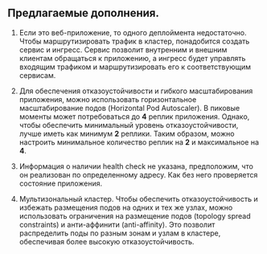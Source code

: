## Предлагаемые дополнения.

1. Если это веб-приложение, то одного деплоймента недостаточно. Чтобы маршрутизировать трафик в кластер, понадобится создать сервис и ингресс. Сервис позволит внутренним и внешним клиентам обращаться к приложению, а ингресс будет управлять входящим трафиком и маршрутизировать его к соответствующим сервисам.

2. Для обеспечения отказоустойчивости и гибкого масштабирования приложения, можно использовать горизонтальное масштабирование подов (Horizontal Pod Autoscaler). В пиковые моменты может потребоваться до **4** реплик приложения. Однако, чтобы обеспечить минимальный уровень отказоустойчивости, лучше иметь как минимум **2** реплики. Таким образом, можно настроить минимальное количество реплик на **2** и максимальное на **4**.

3. Информация о наличии health check не указана, предположим, что он реализован по определенному адресу. Как без него проверяется состояние приложения.

4. Мультизональный кластер. Чтобы обеспечить отказоустойчивость и избежать размещения подов на одних и тех же узлах, можно использовать ограничения на размещение подов (topology spread constraints) и анти-аффинити (anti-affinity). Это позволит распределить поды по разным зонам и узлам в кластере, обеспечивая более высокую отказоустойчивость.
